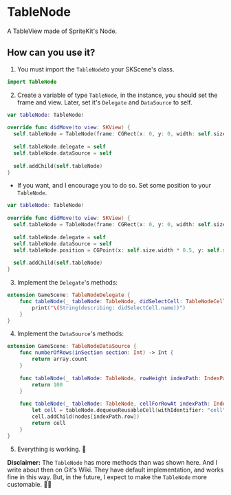 # TableNode
A TableView made of SpriteKit's Node.



## How can you use it?

1. You must import the `TableNode`to your SKScene's class.

```swift
import TableNode
```

2. Create a variable of type `TableNode`, in the instance, you should set the frame and view. Later, set it's `Delegate` and `DataSource` to self.
  
```swift
var tableNode: TableNode!
  
override func didMove(to view: SKView) {
  self.tableNode = TableNode(frame: CGRect(x: 0, y: 0, width: self.size.width, height: self.size.height), view: self.view!)
    
  self.tableNode.delegate = self
  self.tableNode.dataSource = self
    
  self.addChild(self.tableNode)
}
```

  * If you want, and I encourage you to do so. Set some position to your `TableNode`.

```swift
var tableNode: TableNode!
  
override func didMove(to view: SKView) {
  self.tableNode = TableNode(frame: CGRect(x: 0, y: 0, width: self.size.width, height: self.size.height), view: self.view!)
    
  self.tableNode.delegate = self
  self.tableNode.dataSource = self
  self.tableNode.position = CGPoint(x: self.size.width * 0.5, y: self.size.height * 0.5)
    
  self.addChild(self.tableNode)
}
```

3. Implement the `Delegate`'s methods:

```swift
extension GameScene: TableNodeDelegate {
    func tableNode(_ tableNode: TableNode, didSelectCell: TableNodeCell, at: IndexPath) {
        print("\(String(describing: didSelectCell.name))")
    }
}
```

4. Implement the `DataSource`'s methods:

```swift
extension GameScene: TableNodeDataSource {
    func numberOfRows(inSection section: Int) -> Int {
        return array.count
    }
    
    func tableNode(_ tableNode: TableNode, rowHeight indexPath: IndexPath) -> CGFloat {
        return 100
    }
    
    func tableNode(_ tableNode: TableNode, cellForRowAt indexPath: IndexPath) -> TableNodeCell {
        let cell = tableNode.dequeueReusableCell(withIdentifier: "cell", for: indexPath)
        cell.addChild(nodes[indexPath.row])
        return cell
    }
}
```

5. Everything is working. 🎉

**Disclaimer:** The `TableNode` has more methods than was shown here. And I write about then on Git's Wiki. They have default implementation, and works fine in this way. But, in the future, I expect to make the `TableNode` more customable. 👍🏽
